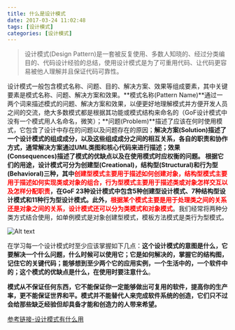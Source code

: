 ```yaml
---
title: 什么是设计模式
date: 2017-03-24 11:02:48
tags: [设计模式]
categories: [设计模式]
---
```

> 设计模式(Design Pattern)是一套被反复使用、多数人知晓的、经过分类编目的、代码设计经验的总结，使用设计模式是为了可重用代码、让代码更容易被他人理解并且保证代码可靠性。

设计模式一般包含模式名称、问题、目的、解决方案、效果等组成要素，其中关键要素是模式名称、问题、解决方案和效果。**模式名称(Pattern Name)**通过一两个词来描述模式的问题、解决方案和效果，以便更好地理解模式并方便开发人员之间的交流，绝大多数模式都是根据其功能或模式结构来命名的（GoF设计模式中没有一个模式用人名命名，微笑）；**问题(Problem)**描述了应该在何时使用模式，它包含了设计中存在的问题以及问题存在的原因；**解决方案(Solution)**描述了一个设计模式的组成成分，以及这些组成成分之间的相互关系，各自的职责和协作方式，通常解决方案通过UML类图和核心代码来进行描述；**效果(Consequences)**描述了模式的优缺点以及在使用模式时应权衡的问题。
根据它们的用途，设计模式可分为**创建型(Creational)**，**结构型(Structural)**和**行为型(Behavioral)**三种，其中<font color='red'>**创建型**模式主要用于描述如何创建对象，**结构型**模式主要用于描述如何实现类或对象的组合，**行为型**模式主要用于描述类或对象怎样交互以及怎样分配职责</font>，在GoF 23种设计模式中包含5种创建型设计模式、7种结构型设计模式和11种行为型设计模式。此外，<font color='red'>根据某个模式主要是用于处理类之间的关系还是对象之间的关系，设计模式还可以分为**类模式**和**对象模式**</font>。我们经常将两种分类方式结合使用，如单例模式是对象创建型模式，模板方法模式是类行为型模式。

![Alt text](./snipaste20170324_104705.png)

在学习每一个设计模式时至少应该掌握如下几点：**这个设计模式的意图是什么，它要解决一个什么问题，什么时候可以使用它；它是如何解决的，掌握它的结构图，记住它的关键代码；能够想到至少两个它的应用实例，一个生活中的，一个软件中的；这个模式的优缺点是什么，在使用时要注意什么**。

**模式从不保证任何东西，它不能保证你一定能够做出可复用的软件，提高你的生产率，更不能保证世界和平。模式并不能替代人来完成软件系统的创造，它们只不过会给那些缺乏经验但却具备才能和创造力的人带来希望。** 

[参考链接-设计模式有什么用](http://blog.csdn.net/lovelion/article/details/7420866)